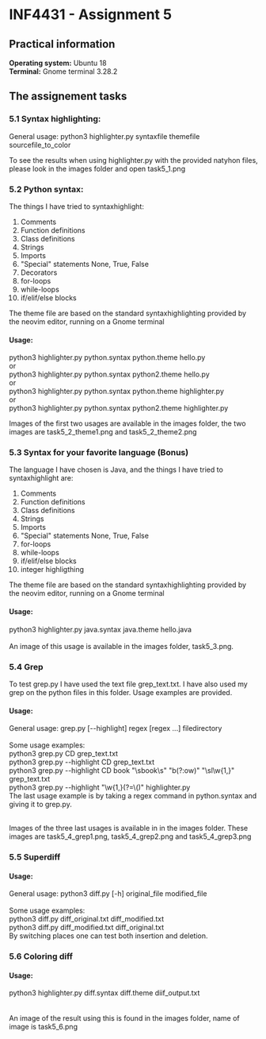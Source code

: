 <H1>INF4431 - Assignment 5 </H1>

<H2>Practical information</H2>
<b> Operating  system:</b> Ubuntu 18 <br />
<b> Terminal:</b> Gnome terminal 3.28.2 <br />


<H2>The assignement tasks</H2>

<H3>5.1 Syntax highlighting:</H3>
General usage: python3 highlighter.py syntaxfile themefile sourcefile_to_color  <br />

To see the results when using highlighter.py with the provided natyhon files, please look in the images folder and open task5_1.png  

<H3>5.2 Python syntax:</H3> 
The things I have tried to syntaxhighlight:

<ol type="1">
 <li>Comments</li>
 <li>Function definitions</li>
 <li>Class definitions</li>
 <li>Strings</li>
 <li>Imports</li>
 <li>"Special" statements None, True, False</li>
 <li>Decorators</li>
 <li>for-loops</li>
 <li>while-loops</li>
 <li>if/elif/else blocks</li>
</ol> 

The theme file are based on the standard syntaxhighlighting provided by the neovim editor, running on a Gnome terminal 

<H4>Usage:</H4>
python3 highlighter.py python.syntax python.theme hello.py  <br />
or <br />
python3 highlighter.py python.syntax python2.theme hello.py  <br />
or <br />
python3 highlighter.py python.syntax python.theme highlighter.py <br /> 
or <br />
python3 highlighter.py python.syntax python2.theme highlighter.py <br /> 

Images of the first two usages are available in the images folder, the two images are task5_2_theme1.png and task5_2_theme2.png

<H3> 5.3 Syntax for your favorite language (Bonus)</H3>
The language I have chosen is Java, and  the things I have tried to syntaxhighlight are:

<ol type="1">
 <li>Comments</li>
 <li>Function definitions</li>
 <li>Class definitions</li>
 <li>Strings</li>
 <li>Imports</li>
 <li>"Special" statements None, True, False</li>
 <li>for-loops</li>
 <li>while-loops</li>
 <li>if/elif/else blocks</li>
 <li>integer highligthing</li>
</ol>
The theme file are based on the standard syntaxhighlighting provided by the neovim editor, running on a Gnome terminal

<H4>Usage:</H4>
python3 highlighter.py java.syntax java.theme hello.java  <br />
<br />
An image of this usage is available in the images folder, task5_3.png.

<H3>5.4 Grep </H3>
To test grep.py I have used the text file grep_text.txt. 
I have also used my grep on the python files in this folder.
Usage examples are provided.

<H4> Usage:</H4>
General usage: grep.py [--highlight] regex [regex ...] filedirectory
<br /> <br />
Some usage examples:
<br />
python3 grep.py CD grep_text.txt
<br />
python3 grep.py --highlight CD grep_text.txt  
<br />
python3 grep.py --highlight CD book "\sbook\s" "b(?:ow)" "\sl\w{1,}" grep_text.txt  
<br />
python3 grep.py --highlight "\w{1,}(?=\()" highlighter.py   
<br/> 
The last usage example is by taking a regex command in python.syntax and giving it to grep.py. 
<br/><br/>    

Images of the three last usages is available in in the images folder. 
These images are task5_4_grep1.png, task5_4_grep2.png and task5_4_grep3.png 

<H3>5.5 Superdiff </H3>

<H4> Usage: </H4>
General usage: python3 diff.py [-h] original_file modified_file
<br /> <br />
Some usage examples:
<br />
python3 diff.py diff_original.txt diff_modified.txt
<br />
python3 diff.py diff_modified.txt diff_original.txt
<br />
By switching places one can test both insertion and deletion.  

<H3>5.6 Coloring diff </H3>
<H4> Usage: </H4>
python3 highlighter.py diff.syntax diff.theme diif_output.txt  <br/>
<br/><br/>    
An image of the result using this is found in the images folder, name of image is task5_6.png


